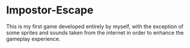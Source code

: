 # Impostor-Escape
This is my first game developed entirely by myself, with the exception of some sprites and sounds taken from the internet in order to enhance the gameplay experience.
